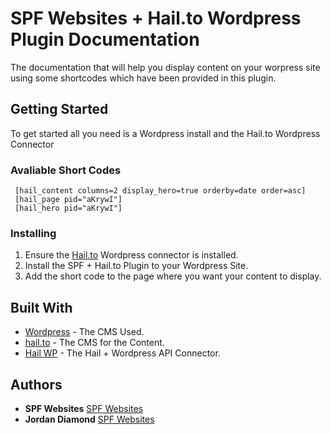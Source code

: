 # SPF Websites + Hail.to Wordpress Plugin Documentation

The documentation that will help you display content on your worpress site using some shortcodes which have been provided in this plugin.

## Getting Started

To get started all you need is a Wordpress install and the Hail.to Wordpress Connector

### Avaliable Short Codes


```
 [hail_content columns=2 display_hero=true orderby=date order=asc]
 [hail_page pid="aKrywI"]
 [hail_hero pid="aKrywI"]
```

### Installing

1. Ensure the [Hail.to](https://github.com/hail/hail-wordpress) Wordpress connector is installed.
2. Install the SPF + Hail.to Plugin to your Wordpress Site.
3. Add the short code to the page where you want your content to display.


## Built With

* [Wordpress](https://wordpress.org) - The CMS Used.
* [hail.to](https://hail.to) - The CMS for the Content.
* [Hail WP](https://github.com/hail/hail-wordpress) - The Hail + Wordpress API Connector.


## Authors

* **SPF Websites** [SPF Websites](http://spf.nz)
* **Jordan Diamond** [SPF Websites](http://spf.nz)


